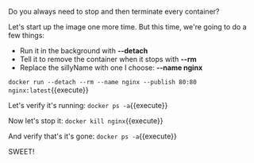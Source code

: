 Do you always need to stop and then terminate every container?

Let's start up the image one more time. But this time, we're going to do a few things:

 - Run it in the background with **--detach**
 - Tell it to remove the container when it stops with **--rm**
 - Replace the sillyName with one I choose: **--name nginx**

`docker run --detach --rm --name nginx --publish 80:80 nginx:latest`{{execute}}

Let's verify it's running: `docker ps -a`{{execute}}

Now let's stop it: `docker kill nginx`{{execute}}

And verify that's it's gone: `docker ps -a`{{execute}}

SWEET!
